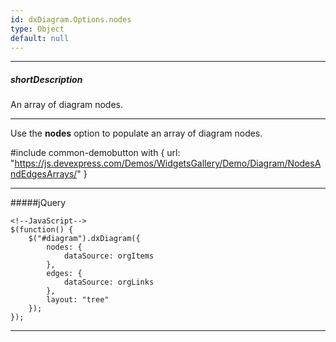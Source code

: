 ```yaml
---
id: dxDiagram.Options.nodes
type: Object
default: null
---
```

---
##### shortDescription
An array of diagram nodes.

---
Use the **nodes** option to populate an array of diagram nodes.

#include common-demobutton with {
    url: "https://js.devexpress.com/Demos/WidgetsGallery/Demo/Diagram/NodesAndEdgesArrays/"
}

---
#####jQuery

    <!--JavaScript-->
    $(function() {
        $("#diagram").dxDiagram({
            nodes: {
                dataSource: orgItems
            },
            edges: {
                dataSource: orgLinks
            },
            layout: "tree"
        });
    });
    
---